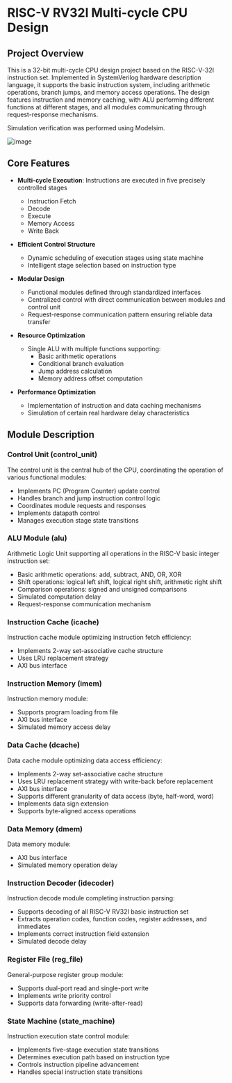 # RISC-V RV32I Multi-cycle CPU Design

## Project Overview
This is a 32-bit multi-cycle CPU design project based on the RISC-V-32I instruction set. Implemented in SystemVerilog hardware description language, it supports the basic instruction system, including arithmetic operations, branch jumps, and memory access operations. The design features instruction and memory caching, with ALU performing different functions at different stages, and all modules communicating through request-response mechanisms.

Simulation verification was performed using Modelsim.

![image](https://github.com/user-attachments/assets/54cfda25-1927-4999-8334-6e444dc1b8f1)


## **Core Features**
- **Multi-cycle Execution**: Instructions are executed in five precisely controlled stages
  - Instruction Fetch
  - Decode
  - Execute
  - Memory Access
  - Write Back

- **Efficient Control Structure**
  - Dynamic scheduling of execution stages using state machine
  - Intelligent stage selection based on instruction type

- **Modular Design**
  - Functional modules defined through standardized interfaces
  - Centralized control with direct communication between modules and control unit
  - Request-response communication pattern ensuring reliable data transfer

- **Resource Optimization**
  - Single ALU with multiple functions supporting:
    - Basic arithmetic operations
    - Conditional branch evaluation
    - Jump address calculation
    - Memory address offset computation

- **Performance Optimization**
  - Implementation of instruction and data caching mechanisms
  - Simulation of certain real hardware delay characteristics

## Module Description

### Control Unit (control_unit)
The control unit is the central hub of the CPU, coordinating the operation of various functional modules:
- Implements PC (Program Counter) update control
- Handles branch and jump instruction control logic
- Coordinates module requests and responses
- Implements datapath control
- Manages execution stage state transitions

### ALU Module (alu)
Arithmetic Logic Unit supporting all operations in the RISC-V basic integer instruction set:
- Basic arithmetic operations: add, subtract, AND, OR, XOR
- Shift operations: logical left shift, logical right shift, arithmetic right shift
- Comparison operations: signed and unsigned comparisons
- Simulated computation delay
- Request-response communication mechanism

### Instruction Cache (icache)
Instruction cache module optimizing instruction fetch efficiency:
- Implements 2-way set-associative cache structure
- Uses LRU replacement strategy
- AXI bus interface

### Instruction Memory (imem)
Instruction memory module:
- Supports program loading from file
- AXI bus interface
- Simulated memory access delay

### Data Cache (dcache)
Data cache module optimizing data access efficiency:
- Implements 2-way set-associative cache structure
- Uses LRU replacement strategy with write-back before replacement
- AXI bus interface
- Supports different granularity of data access (byte, half-word, word)
- Implements data sign extension
- Supports byte-aligned access operations

### Data Memory (dmem)
Data memory module:
- AXI bus interface
- Simulated memory operation delay

### Instruction Decoder (idecoder)
Instruction decode module completing instruction parsing:
- Supports decoding of all RISC-V RV32I basic instruction set
- Extracts operation codes, function codes, register addresses, and immediates
- Implements correct instruction field extension
- Simulated decode delay

### Register File (reg_file)
General-purpose register group module:
- Supports dual-port read and single-port write
- Implements write priority control
- Supports data forwarding (write-after-read)

### State Machine (state_machine)
Instruction execution state control module:
- Implements five-stage execution state transitions
- Determines execution path based on instruction type
- Controls instruction pipeline advancement
- Handles special instruction state transitions
